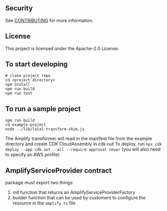 ## Security

See [CONTRIBUTING](CONTRIBUTING.md#security-issue-notifications) for more information.

## License

This project is licensed under the Apache-2.0 License.

## To start developing

```
# clone project repo
cd <project directory>
npm install
npm run build
npm run test
```

## To run a sample project

```
npm run build
cd example-project
node ../lib/local-transform-shim.js
```

The Amplify transformer will read in the manifest file from the example directory and create CDK CloudAssembly in cdk.out
To deploy, run `npx cdk deploy --app cdk.out --all --require-approval never` (you will also need to specify an AWS profile)

## AmplifyServiceProvider contract

package must export two things:

1. init function that returns an AmplifyServiceProviderFactory
2. builder function that can be used by customers to configure the resource in the `amplify.ts` file
